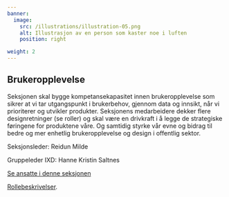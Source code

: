 ```yaml
---
banner:
  image:
    src: /illustrations/illustration-05.png
    alt: Illustrasjon av en person som kaster noe i luften
    position: right

weight: 2
---
```


## Brukeropplevelse

Seksjonen skal bygge kompetansekapasitet innen brukeropplevelse som sikrer at vi tar utgangspunkt i brukerbehov, gjennom data og innsikt, når vi prioriterer og utvikler produkter. Seksjonens medarbeidere dekker flere designretninger (se roller) og skal være en drivkraft i å legge de strategiske føringene for produktene våre. Og samtidig styrke vår evne og bidrag til bedre og mer enhetlig brukeropplevelse og design i offentlig sektor. 

Seksjonsleder: Reidun Milde

Gruppeleder IXD: Hanne Kristin Saltnes

[Se ansatte i denne seksjonen](https://digdir.sharepoint.com/SitePages/Brukeropple.aspx)

[Rollebeskrivelser](https://digdir.sharepoint.com/sites/DigdirDGT/Delte%20dokumenter/Forms/AllItems.aspx?id=%2Fsites%2FDigdirDGT%2FDelte%20dokumenter%2FRollebeskrivelser%2C%20nye%2C%20Arbeidsomr%C3%A5de%2FRollebeskrivelser%20BOD%2FRoller%20i%20seksjon%20Brukeropplevelse&viewid=66522cde%2D546b%2D4465%2Dbdf3%2Df2b757ea02ff&csf=1&web=1&e=1ITt9x&CID=8cd3868c%2De123%2D4f1c%2D9de9%2Dca20254b5006&FolderCTID=0x0120004EA8294F9ADB674FAAB36A65F01170FF).
